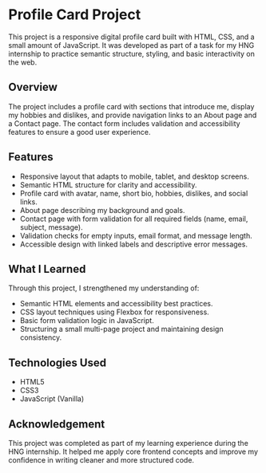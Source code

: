 # Profile Card Project

This project is a responsive digital profile card built with HTML, CSS, and a small amount of JavaScript. It was developed as part of a task for my HNG internship to practice semantic structure, styling, and basic interactivity on the web.

## Overview

The project includes a profile card with sections that introduce me, display my hobbies and dislikes, and provide navigation links to an About page and a Contact page. The contact form includes validation and accessibility features to ensure a good user experience.

## Features

- Responsive layout that adapts to mobile, tablet, and desktop screens.
- Semantic HTML structure for clarity and accessibility.
- Profile card with avatar, name, short bio, hobbies, dislikes, and social links.
- About page describing my background and goals.
- Contact page with form validation for all required fields (name, email, subject, message).
- Validation checks for empty inputs, email format, and message length.
- Accessible design with linked labels and descriptive error messages.

## What I Learned

Through this project, I strengthened my understanding of:

- Semantic HTML elements and accessibility best practices.
- CSS layout techniques using Flexbox for responsiveness.
- Basic form validation logic in JavaScript.
- Structuring a small multi-page project and maintaining design consistency.

## Technologies Used

- HTML5
- CSS3
- JavaScript (Vanilla)

## Acknowledgement

This project was completed as part of my learning experience during the HNG internship. It helped me apply core frontend concepts and improve my confidence in writing cleaner and more structured code.
